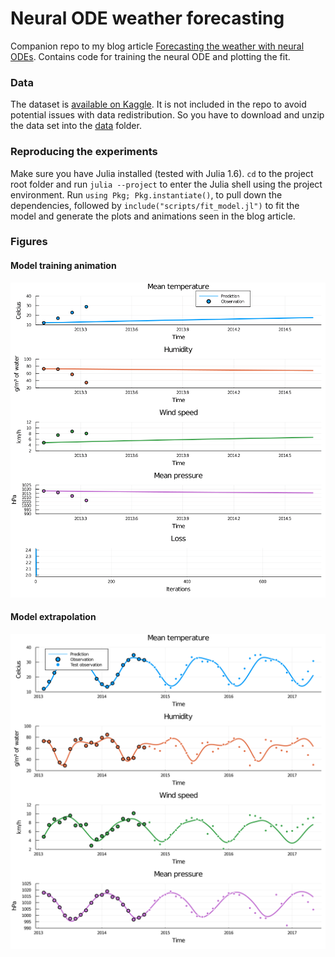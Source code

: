 # Neural ODE weather forecasting
Companion repo to my blog article [Forecasting the weather with neural ODEs](https://sebastiancallh.github.io/post/neural-ode-weather-forecast/). Contains code for training the neural ODE and plotting the fit.

### Data
The dataset is [available on Kaggle](https://www.kaggle.com/sumanthvrao/daily-climate-time-series-data). It is not included in the repo to avoid potential issues with data redistribution. So you have to download and unzip the data set into the [data](./data) folder.

### Reproducing the experiments
Make sure you have Julia installed (tested with Julia 1.6). `cd` to the project root folder and run `julia --project` to enter the Julia shell using the project environment. Run `using Pkg; Pkg.instantiate()`, to pull down the dependencies, followed by `include("scripts/fit_model.jl")` to fit the model and generate the plots and animations seen in the blog article. 

### Figures
#### Model training animation
![Training animation](./plots/training.gif)

#### Model extrapolation
![Model extrapolation](./plots/extrapolation.svg)
